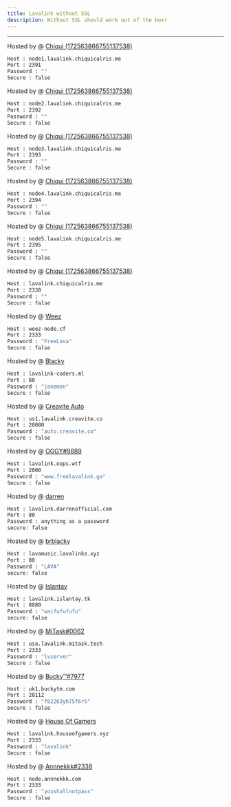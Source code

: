 ```yaml
---
title: Lavalink without SSL
description: Without SSL should work out of the box!
---
```


---

Hosted by @ [Chiqui (172563866755137538)](https://ko-fi.com/chiquidev)
```bash
Host : node1.lavalink.chiquicalris.me
Port : 2391
Password : ""
Secure : false
```
Hosted by @ [Chiqui (172563866755137538)](https://ko-fi.com/chiquidev)
```bash
Host : node2.lavalink.chiquicalris.me
Port : 2392
Password : ""
Secure : false
```
Hosted by @ [Chiqui (172563866755137538)](https://ko-fi.com/chiquidev)
```bash
Host : node3.lavalink.chiquicalris.me
Port : 2393
Password : ""
Secure : false
```
Hosted by @ [Chiqui (172563866755137538)](https://ko-fi.com/chiquidev)
```bash
Host : node4.lavalink.chiquicalris.me
Port : 2394
Password : ""
Secure : false
```
Hosted by @ [Chiqui (172563866755137538)](https://ko-fi.com/chiquidev)
```bash
Host : node5.lavalink.chiquicalris.me
Port : 2395
Password : ""
Secure : false
```
Hosted by @ [Chiqui (172563866755137538)](https://ko-fi.com/chiquidev)
```bash
Host : lavalink.chiquicalris.me
Port : 2330
Password : ""
Secure : false
```

Hosted by @ [Weez](https://github.com/Weez-Dev)
```bash
Host : weez-node.cf
Port : 2333
Password : "FreeLava"
Secure : false
```

Hosted by @ [Blacky](https://github.com/brblacky)
```bash
Host : lavalink-coders.ml
Port : 80
Password : "janemon"
Secure : false
```

Hosted by @ [Creavite Auto](https://auto.creavite.co/?utm_source=lavalinklist&utm_medium=display&utm_campaign=lavalinklist)
```bash
Host : us1.lavalink.creavite.co
Port : 20080
Password : "auto.creavite.co"
Secure : false
```

Hosted by @ [OGGY#9889](https://bit.ly/freelavalink)
```bash
Host : lavalink.oops.wtf
Port : 2000
Password : "www.freelavalink.ga"
Secure : false
```

Hosted by @ [darren](https://paypal.me/darrenofficial)
```bash
Host : lavalink.darrenofficial.com
Port : 80
Password : anything as a password
secure: false
```

Hosted by @ [brblacky](https://github.com/brblacky/lavamusic)
```bash
Host : lavamusic.lavalinks.xyz
Port : 80
Password : "LAVA"
secure: false
```

Hosted by @ [Islantay](https://github.com/Dep0s1t)
```bash
Host : lavalink.islantay.tk
Port : 8880
Password : "waifufufufu"
secure: false
```

Hosted by @ [MiTask#0062](https://github.com/MrMasrozYTLIVE)
```bash
Host : usa.lavalink.mitask.tech
Port : 2333
Password : "lvserver"
Secure : false
```

Hosted by @ [Bucky™#7977](https://github.com/BuckyTM)
```bash
Host : uk1.buckytm.com
Port : 28112
Password : "f82263yh75f6r5"
Secure : false
```

Hosted by @ [House Of Gamers](https://www.houseofgamers.xyz)
```bash
Host : lavalink.houseofgamers.xyz
Port : 2333
Password : "lavalink"
Secure : false
```

Hosted by @ [Annnekkk#2338](https://github.com/Annnekkk)
```bash
Host : node.annnekkk.com
Port : 2333
Password : "youshallnotpass"
Secure : false
```
